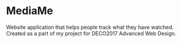 # MediaMe
Website application that helps people track what they have watched. Created as a part of my project for DECO2017 Advanced Web Design.
